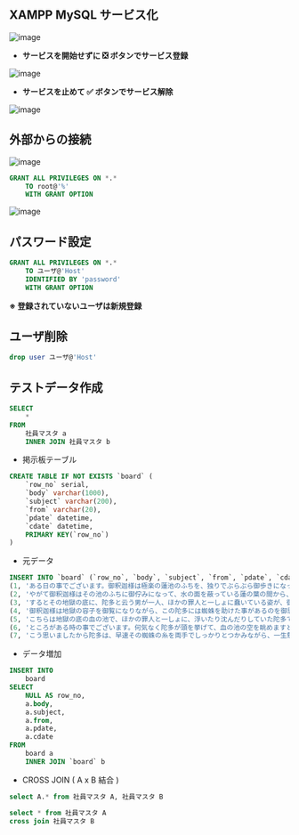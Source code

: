 ## XAMPP MySQL サービス化
![image](https://user-images.githubusercontent.com/1501327/145487390-b3e7ad95-3596-43f2-aca9-0885d3764d9a.png)

- **サービスを開始せずに ❎ ボタンでサービス登録**

![image](https://user-images.githubusercontent.com/1501327/145487874-b681f497-2496-4d85-8aec-f890c142e1cd.png)

- **サービスを止めて ✅ ボタンでサービス解除**

![image](https://user-images.githubusercontent.com/1501327/145488153-e7f76518-55c0-4f51-89d8-c5ca499be1a1.png)


## 外部からの接続
![image](https://user-images.githubusercontent.com/1501327/145489428-c99dbd51-cd3a-4d4c-b322-9be4a4194f88.png)
```sql
GRANT ALL PRIVILEGES ON *.* 
	TO root@'%'
	WITH GRANT OPTION
```
![image](https://user-images.githubusercontent.com/1501327/145489626-ffe8363f-1c20-433f-8b5c-4a50c3ce07d2.png)

## パスワード設定
```sql
GRANT ALL PRIVILEGES ON *.* 
	TO ユーザ@'Host'
	IDENTIFIED BY 'password'
	WITH GRANT OPTION

```
**※ 登録されていないユーザは新規登録**

## ユーザ削除
```sql
drop user ユーザ@'Host'
```

## テストデータ作成
```sql
SELECT
    *
FROM
    社員マスタ a
    INNER JOIN 社員マスタ b
```

- 掲示板テーブル
```sql
CREATE TABLE IF NOT EXISTS `board` (
    `row_no` serial,
    `body` varchar(1000),
    `subject` varchar(200),
    `from` varchar(20),
    `pdate` datetime,
    `cdate` datetime,
    PRIMARY KEY(`row_no`)
)
```

- 元データ
```sql
INSERT INTO `board` (`row_no`, `body`, `subject`, `from`, `pdate`, `cdate`) VALUES
(1, 'ある日の事でございます。御釈迦様は極楽の蓮池のふちを、独りでぶらぶら御歩きになっていらっしゃいました。池の中に咲いている蓮の花は、みんな玉のようにまっ白で、そのまん中にある金色の蕊からは、何とも云えない好い匂が、絶間なくあたりへ溢れて居ります。極楽は丁度朝なのでございましょう。\r\n', '蜘蛛の糸-1', '芥川龍之介-1', '2016-05-28 13:15:04', '2016-05-09 11:52:51'),
(2, 'やがて御釈迦様はその池のふちに御佇みになって、水の面を蔽っている蓮の葉の間から、ふと下の容子を御覧になりました。この極楽の蓮池の下は、丁度地獄の底に当って居りますから、水晶のような水を透き徹して、三途の河や針の山の景色が、丁度覗き眼鏡を見るように、はっきりと見えるのでございます。', '蜘蛛の糸-2', '芥川龍之介-2', '2016-05-28 13:22:37', '2016-05-14 20:07:14'),
(3, 'するとその地獄の底に、陀多と云う男が一人、ほかの罪人と一しょに蠢いている姿が、御眼に止まりました。この陀多と云う男は、人を殺したり家に火をつけたり、いろいろ悪事を働いた大泥坊でございますが、それでもたった一つ、善い事を致した覚えがございます。と申しますのは、ある時この男が深い林の中を通りますと、小さな蜘蛛が一匹、路ばたを這って行くのが見えました。そこで陀多は早速足を挙げて、踏み殺そうと致しましたが、「いや、いや、これも小さいながら、命のあるものに違いない。その命を無暗にとると云う事は、いくら何でも可哀そうだ。」と、こう急に思い返して、とうとうその蜘蛛を殺さずに助けてやったからでございます。', '蜘蛛の糸-3', '芥川龍之介-3', '2016-05-28 13:18:36', '2016-05-14 20:08:07'),
(4, '御釈迦様は地獄の容子を御覧になりながら、この陀多には蜘蛛を助けた事があるのを御思い出しになりました。そうしてそれだけの善い事をした報には、出来るなら、この男を地獄から救い出してやろうと御考えになりました。幸い、側を見ますと、翡翠のような色をした蓮の葉の上に、極楽の蜘蛛が一匹、美しい銀色の糸をかけて居ります。御釈迦様はその蜘蛛の糸をそっと御手に御取りになって、玉のような白蓮の間から、遥か下にある地獄の底へ、まっすぐにそれを御下しなさいました。', '蜘蛛の糸-4', '芥川龍之介-4', '2016-05-28 13:17:26', '2016-05-14 20:08:11'),
(5, 'こちらは地獄の底の血の池で、ほかの罪人と一しょに、浮いたり沈んだりしていた陀多でございます。何しろどちらを見ても、まっ暗で、たまにそのくら暗からぼんやり浮き上っているものがあると思いますと、それは恐しい針の山の針が光るのでございますから、その心細さと云ったらございません。その上あたりは墓の中のようにしんと静まり返って、たまに聞えるものと云っては、ただ罪人がつく微な嘆息ばかりでございます。これはここへ落ちて来るほどの人間は、もうさまざまな地獄の責苦に疲れはてて、泣声を出す力さえなくなっているのでございましょう。ですからさすが大泥坊の陀多も、やはり血の池の血に咽びながら、まるで死にかかった蛙のように、ただもがいてばかり居りました。', '蜘蛛の糸-5', '芥川龍之介-5', '2016-05-28 13:16:09', '2016-05-09 11:52:51'),
(6, 'ところがある時の事でございます。何気なく陀多が頭を挙げて、血の池の空を眺めますと、そのひっそりとした暗の中を、遠い遠い天上から、銀色の蜘蛛の糸が、まるで人目にかかるのを恐れるように、一すじ細く光りながら、するすると自分の上へ垂れて参るのではございませんか。陀多はこれを見ると、思わず手を拍って喜びました。この糸に縋りついて、どこまでものぼって行けば、きっと地獄からぬけ出せるのに相違ございません。いや、うまく行くと、極楽へはいる事さえも出来ましょう。そうすれば、もう針の山へ追い上げられる事もなくなれば、血の池に沈められる事もある筈はございません。', '蜘蛛の糸-6', '芥川龍之介-6', '2016-05-28 13:19:27', '2016-05-14 20:08:07'),
(7, 'こう思いましたから陀多は、早速その蜘蛛の糸を両手でしっかりとつかみながら、一生懸命に上へ上へとたぐりのぼり始めました。元より大泥坊の事でございますから、こう云う事には昔から、慣れ切っているのでございます。', '蜘蛛の糸-7', '芥川龍之介-7', '2016-05-28 13:20:24', '2016-05-28 13:20:24')
``` 

- データ増加
```sql
INSERT INTO
    board
SELECT
    NULL AS row_no,
    a.body,
    a.subject,
    a.from,
    a.pdate,
    a.cdate
FROM
    board a
    INNER JOIN `board` b
```

- CROSS JOIN ( A x B 結合 )
```sql
select A.* from 社員マスタ A, 社員マスタ B
```
```sql
select * from 社員マスタ A
cross join 社員マスタ B
```
